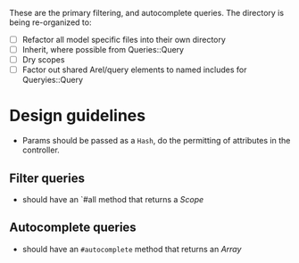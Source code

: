 
These are the primary filtering, and autocomplete queries.  The directory is being re-organized to:

* [ ] Refactor all model specific files into their own directory
* [ ] Inherit, where possible from Queries::Query
* [ ] Dry scopes
* [ ] Factor out shared Arel/query elements to named includes for Queryies::Query

# Design guidelines

* Params should be passed as a `Hash`, do the permitting of attributes in the controller.

## Filter queries

* should have an `#all method that returns a _Scope_

## Autocomplete queries

* should have an `#autocomplete` method that returns an _Array_ 





